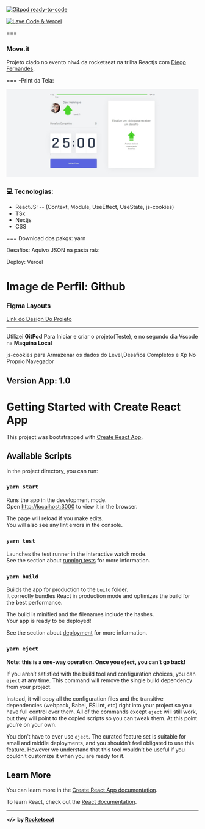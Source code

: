 [![Gitpod ready-to-code](https://img.shields.io/badge/Gitpod-ready--to--code-blue?logo=gitpod)](https://gitpod.io/#https://github.com/davifa1/nlw4)

[![Lave Code & Vercel](https://vercel.com)](https://moveitnlw-pied.vercel.app)

===

### Move.it
   Projeto ciado no evento nlw4 da rocketseat na trilha Reactjs com [Diego Fernandes](https://github.com/diego3g).

===
-Print da Tela:

![](./.github/Capturadaweb.jpeg)

### :computer: Tecnologias:
- ReactJS:
-- (Context, Module, UseEffect, UseState, js-cookies)
- TSx
- Nextjs
- CSS

===
Download dos pakgs: yarn

Desafios: Aquivo JSON na pasta raiz

Deploy: Vercel

Image de Perfil: Github
===

### FIgma Layouts
[Link do Design Do Projeto](https://www.figma.com/file/ge20pu3ofMOKoliUyKx1Nl/Move.it-1.0/duplicate)

--- 
Utilizei **GitPod** Para Iniciar e criar o projeto(Teste), e no segundo dia Vscode na **Maquina Local**

js-cookies para Armazenar os dados do Level,Desafios Completos e Xp No Proprio Navegador

## Version App: 1.0

# Getting Started with Create React App

This project was bootstrapped with [Create React App](https://github.com/facebook/create-react-app).

## Available Scripts

In the project directory, you can run:

### `yarn start`

Runs the app in the development mode.\
Open [http://localhost:3000](http://localhost:3000) to view it in the browser.

The page will reload if you make edits.\
You will also see any lint errors in the console.

### `yarn test`

Launches the test runner in the interactive watch mode.\
See the section about [running tests](https://facebook.github.io/create-react-app/docs/running-tests) for more information.

### `yarn build`

Builds the app for production to the `build` folder.\
It correctly bundles React in production mode and optimizes the build for the best performance.

The build is minified and the filenames include the hashes.\
Your app is ready to be deployed!

See the section about [deployment](https://facebook.github.io/create-react-app/docs/deployment) for more information.

### `yarn eject`

**Note: this is a one-way operation. Once you `eject`, you can’t go back!**

If you aren’t satisfied with the build tool and configuration choices, you can `eject` at any time. This command will remove the single build dependency from your project.

Instead, it will copy all the configuration files and the transitive dependencies (webpack, Babel, ESLint, etc) right into your project so you have full control over them. All of the commands except `eject` will still work, but they will point to the copied scripts so you can tweak them. At this point you’re on your own.

You don’t have to ever use `eject`. The curated feature set is suitable for small and middle deployments, and you shouldn’t feel obligated to use this feature. However we understand that this tool wouldn’t be useful if you couldn’t customize it when you are ready for it.

## Learn More

You can learn more in the [Create React App documentation](https://facebook.github.io/create-react-app/docs/getting-started).

To learn React, check out the [React documentation](https://reactjs.org/).

---
***</>*** **by [Rocketseat](https://github.com/rocketseat-education)**
